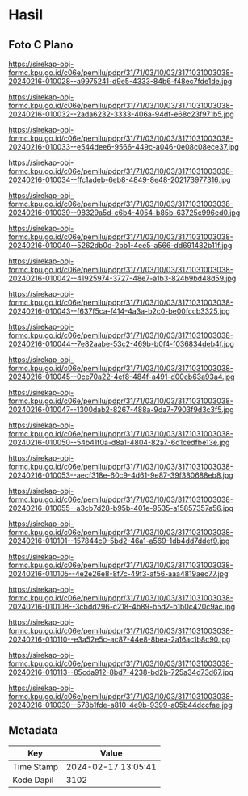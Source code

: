 # Hasil

## Foto C Plano

https://sirekap-obj-formc.kpu.go.id/c06e/pemilu/pdpr/31/71/03/10/03/3171031003038-20240216-010028--a9975241-d9e5-4333-84b6-f48ec7fde1de.jpg

https://sirekap-obj-formc.kpu.go.id/c06e/pemilu/pdpr/31/71/03/10/03/3171031003038-20240216-010032--2ada6232-3333-406a-94df-e68c23f971b5.jpg

https://sirekap-obj-formc.kpu.go.id/c06e/pemilu/pdpr/31/71/03/10/03/3171031003038-20240216-010033--e544dee6-9566-449c-a046-0e08c08ece37.jpg

https://sirekap-obj-formc.kpu.go.id/c06e/pemilu/pdpr/31/71/03/10/03/3171031003038-20240216-010034--ffc1adeb-6eb8-4849-8e48-202173977316.jpg

https://sirekap-obj-formc.kpu.go.id/c06e/pemilu/pdpr/31/71/03/10/03/3171031003038-20240216-010039--98329a5d-c6b4-4054-b85b-63725c996ed0.jpg

https://sirekap-obj-formc.kpu.go.id/c06e/pemilu/pdpr/31/71/03/10/03/3171031003038-20240216-010040--5262db0d-2bb1-4ee5-a566-dd691482b11f.jpg

https://sirekap-obj-formc.kpu.go.id/c06e/pemilu/pdpr/31/71/03/10/03/3171031003038-20240216-010042--41925974-3727-48e7-a1b3-824b9bd48d59.jpg

https://sirekap-obj-formc.kpu.go.id/c06e/pemilu/pdpr/31/71/03/10/03/3171031003038-20240216-010043--f637f5ca-f414-4a3a-b2c0-be00fccb3325.jpg

https://sirekap-obj-formc.kpu.go.id/c06e/pemilu/pdpr/31/71/03/10/03/3171031003038-20240216-010044--7e82aabe-53c2-469b-b0f4-f036834deb4f.jpg

https://sirekap-obj-formc.kpu.go.id/c06e/pemilu/pdpr/31/71/03/10/03/3171031003038-20240216-010045--0ce70a22-4ef8-484f-a491-d00eb63a93a4.jpg

https://sirekap-obj-formc.kpu.go.id/c06e/pemilu/pdpr/31/71/03/10/03/3171031003038-20240216-010047--1300dab2-8267-488a-9da7-7903f9d3c3f5.jpg

https://sirekap-obj-formc.kpu.go.id/c06e/pemilu/pdpr/31/71/03/10/03/3171031003038-20240216-010050--54b41f0a-d8a1-4804-82a7-6d1cedfbe13e.jpg

https://sirekap-obj-formc.kpu.go.id/c06e/pemilu/pdpr/31/71/03/10/03/3171031003038-20240216-010053--aecf318e-60c9-4d61-9e87-39f380688eb8.jpg

https://sirekap-obj-formc.kpu.go.id/c06e/pemilu/pdpr/31/71/03/10/03/3171031003038-20240216-010055--a3cb7d28-b95b-401e-9535-a15857357a56.jpg

https://sirekap-obj-formc.kpu.go.id/c06e/pemilu/pdpr/31/71/03/10/03/3171031003038-20240216-010101--157844c9-5bd2-46a1-a569-1db4dd7ddef9.jpg

https://sirekap-obj-formc.kpu.go.id/c06e/pemilu/pdpr/31/71/03/10/03/3171031003038-20240216-010105--4e2e26e8-8f7c-49f3-af56-aaa4819aec77.jpg

https://sirekap-obj-formc.kpu.go.id/c06e/pemilu/pdpr/31/71/03/10/03/3171031003038-20240216-010108--3cbdd296-c218-4b89-b5d2-b1b0c420c9ac.jpg

https://sirekap-obj-formc.kpu.go.id/c06e/pemilu/pdpr/31/71/03/10/03/3171031003038-20240216-010110--e3a52e5c-ac87-44e8-8bea-2a16ac1b8c90.jpg

https://sirekap-obj-formc.kpu.go.id/c06e/pemilu/pdpr/31/71/03/10/03/3171031003038-20240216-010113--85cda912-8bd7-4238-bd2b-725a34d73d67.jpg

https://sirekap-obj-formc.kpu.go.id/c06e/pemilu/pdpr/31/71/03/10/03/3171031003038-20240216-010030--578b1fde-a810-4e9b-9399-a05b44dccfae.jpg


## Metadata

| Key        | Value               |
| ---------- | ------------------- |
| Time Stamp | 2024-02-17 13:05:41 |
| Kode Dapil | 3102                |



